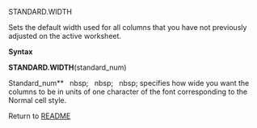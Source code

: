 STANDARD.WIDTH

Sets the default width used for all columns that you have not previously
adjusted on the active worksheet.

**Syntax**

**STANDARD.WIDTH**(standard\_num)

Standard\_num**&nbsp;&nbsp;&nbsp;nbsp;&nbsp;&nbsp;&nbsp;nbsp;&nbsp;&nbsp;&nbsp;nbsp;&nbsp;specifies how wide you want the
columns to be in units of one character of the font corresponding to the
Normal cell style.



Return to [README](README.md)

